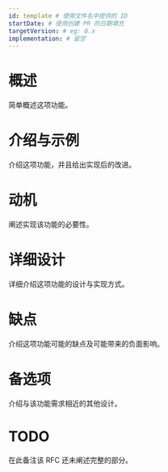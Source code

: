 ```yaml
---
id: template # 使用文件名中提供的 ID
startDate: # 使用创建 PR 的日期填充
targetVersion: # eg: 0.x
implementation: # 留空
---
```


# 概述

简单概述这项功能。

# 介绍与示例

介绍这项功能，并且给出实现后的改进。

# 动机

阐述实现该功能的必要性。

# 详细设计

详细介绍这项功能的设计与实现方式。

# 缺点

介绍这项功能可能的缺点及可能带来的负面影响。

# 备选项

介绍与该功能需求相近的其他设计。

# TODO

在此备注该 RFC 还未阐述完整的部分。